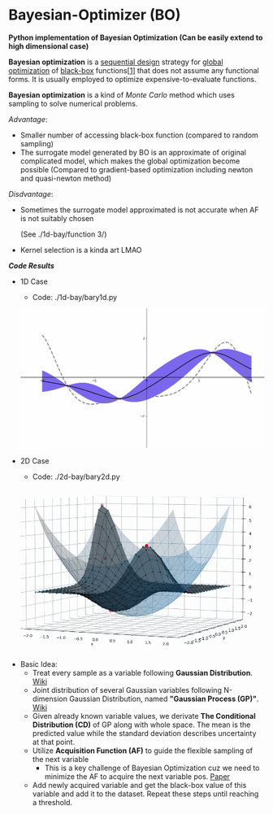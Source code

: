 # Bayesian-Optimizer (BO)

**Python implementation of Bayesian Optimization (Can be easily extend to high dimensional case)**

**Bayesian optimization** is a [sequential design](https://en.wikipedia.org/wiki/Sequential_analysis) strategy for [global optimization](https://en.wikipedia.org/wiki/Global_optimization) of [black-box](https://en.wikipedia.org/wiki/Black_box) functions[[1\]](https://en.wikipedia.org/wiki/Bayesian_optimization#cite_note-1) that does not assume any functional forms. It is usually employed to optimize expensive-to-evaluate functions. 

**Bayesian optimization** is a kind of *Monte Carlo* method which uses sampling to solve numerical problems. 

*Advantage*:

- Smaller number of accessing black-box function (compared to random sampling)
- The surrogate model generated by BO is an approximate of original complicated model, which makes the global optimization become possible (Compared to gradient-based optimization including newton and quasi-newton method)

*Disdvantage*:

- Sometimes the surrogate model approximated is not accurate when AF is not suitably chosen

  (See ./1d-bay/function 3/)

- Kernel selection is a kinda art LMAO



***Code Results***

- 1D Case

  - Code: ./1d-bay/bary1d.py

  ![ezgif.com-gif-maker (1)](https://raw.githubusercontent.com/YingGwan/TyporaUploadImg/main/typora202204/18/115844-608510.gif)

  

- 2D Case

  - Code: ./2d-bay/bary2d.py

![ezgif.com-gif-maker](https://raw.githubusercontent.com/YingGwan/TyporaUploadImg/main/typora202204/18/113446-775466.gif)





- Basic Idea: 
  - Treat every sample as a variable following **Gaussian Distribution**. [Wiki](https://en.wikipedia.org/wiki/Normal_distribution)
  - Joint distribution of several Gaussian variables following N-dimension Gaussian Distribution, named **"Gaussian Process (GP)"**. [Wiki](https://en.wikipedia.org/wiki/Gaussian_process)
  - Given already known variable values, we derivate  **The Conditional Distribution (CD)** of GP along with whole space. The mean is the predicted value while the standard deviation describes uncertainty at that point.
  - Utilize **Acquisition Function (AF)** to guide the flexible sampling of the next variable
    - This is a key challenge of Bayesian Optimization cuz we need to minimize the AF to acquire the next variable pos.  [Paper]( https://proceedings.neurips.cc/paper/2018/file/498f2c21688f6451d9f5fd09d53edda7-Paper.pdf)
  - Add newly acquired variable and get the black-box value of this variable and add it to the dataset. Repeat these steps until reaching a threshold.

